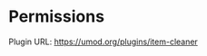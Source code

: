 # Permissions<a class="float-right notetoggle permission-info fas fa-info-circle text-decor-none" href=""></a>

Plugin URL: https://umod.org/plugins/item-cleaner

